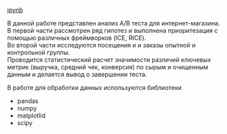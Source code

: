 [ipynb](https://github.com/eyungelson/Yandex_projects/blob/main/AB%20Tests/Internet_store_AB_test.ipynb)   

В данной работе представлен анализ А/В теста для интернет-магазина.   
В первой части рассмотрен ряд гипотез и выполнена приоритезация с помощью различных фреймворков (ICE, RICE).   
Во второй части исследуются посещения и и заказы опытной и контрольной группы.   
Проводится статистический расчет значимости различий ключевых метрик (выручка, средний чек, конверсия) по сырым и очищенным данным и делается вывод о завершении теста.

В работе для обработки данных используются библиотеки 
- pandas 
- numpy
- matplotlid
- scipy
